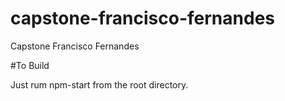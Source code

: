 # capstone-francisco-fernandes
 Capstone Francisco Fernandes
 
 #To Build
 
 Just rum npm-start from the root directory.
